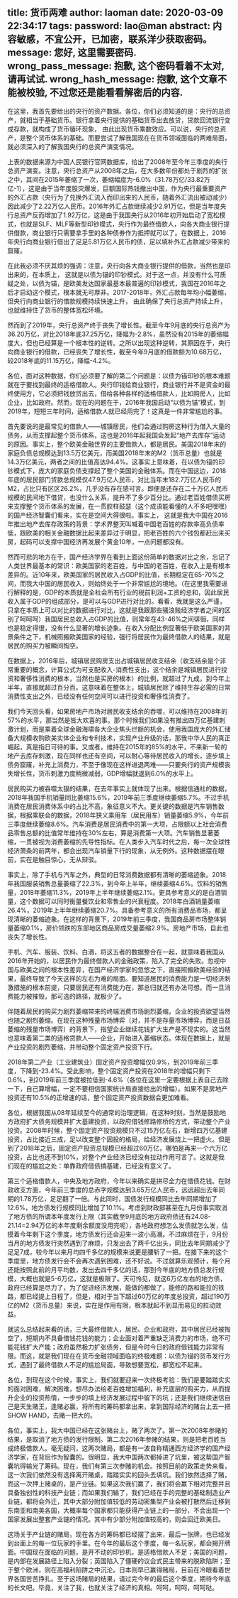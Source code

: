 title: 货币两难
author: laoman
date: 2020-03-09 22:34:17
tags:
password: lao@man
abstract: 内容敏感，不宜公开，已加密，联系洋少获取密码。
message: 您好, 这里需要密码.
wrong_pass_message: 抱歉, 这个密码看着不太对, 请再试试.
wrong_hash_message: 抱歉, 这个文章不能被校验, 不过您还是能看看解密后的内容.
---
在这里，我首先要给出的央行的资产数据。各位，你们必须知道的是：央行的总资产，就相当于基础货币。银行拿着央行提供的基础货币出去放贷，贷款回流银行变成存款，就构成了货币循环现象， 由此出现货币乘数效应。可以说，央行的总资产，是整个货币体系的基础。而要尝试了解我国现在在货币领域面临的两难局面，就必须深入的了解我国央行的总资产演变情况。







上表的数据来源为中国人民银行官网数据库，给出了2008年至今年三季度的央行总资产演变。注意，央行总资产从2008年之后，在大多数年份都处于剧烈的扩张之中，其间在2015年萎缩了一次，萎缩幅度为-6.0%（31.78万亿/33.82万亿-1），这是由于当年度股灾爆发，巨额国际热钱撤出中国，作为央行最重要资产的外汇占款（央行为了兑换外汇流入而印出来的人民币，随着外汇流出被动减少）因此减少了2.22万亿人民币。2016年外汇占款继续减少2.91万亿，但是当年度央行总资产反而增加了1.92万亿，这是由于我国央行从2016年初开始启动了宽松模式，也就是SLF、MLF等新型印钞模式，央行作为最终借款人，向各大商业银行提供借款，商业银行只需要拿手里的各种债券作为抵押就可以了。在数据上，2016年央行向商业银行借出了足足5.81万亿人民币的债，足以填补外汇占款减少带来的窟窿。



在此我必须不厌其烦的强调：注意，央行向各大商业银行提供的借款，当然也是印出来的，在本质上， 这就是以债为锚的印钞模式。对于这一点，并没有什么可质疑之处，以债为锚，是欧美发达国家最基本最普遍的印钞模式，我国在2016年之后才启动这个模式，根本就无可厚非。2017-2018年，外汇占款每年均小幅萎缩，但央行向商业银行的借款规模持续快速上升， 由此确保了央行总资产持续上升，也就维持住了货币的整体宽松环境。



然而到了2019年，央行总资产终于丧失了增长性。截至今年9月底的央行总资产为36.20万亿，对比2018年底37.25万亿，降幅为-2.8%，虽然没有2015年的萎缩幅度大，但也已经算是一个根本性的逆转。之所以出现这种逆转，其原因在于，央行向商业银行的借款，已经丧失了增长性，截至今年9月底的借款额为10.68万亿，较2018年底的11.15万亿，降幅-4.2%。



各位，面对这种数据，你们必须要了解的第二个问题是：以债为锚印钞的根本难题就在于要找到最终的适格借款人。央行印钱给商业银行，商业银行并不是资金的最终使用方，它必须把钱放贷出去，借给各种各样的适格借款人，比如购房人，比如企业，比如政府。然而，现在的问题在于，2016年我国启动“以债为锚”模式，到2019年，短短三年时间，适格借款人就已经用完了！这真是一件非常尴尬的事。



首先要说的是最常见的借款人——城镇居民，他们会通过购房这种行为借入大量的债务，从而支撑起整个货币体系，这也是2016年起我国会发起“地产去库存”运动的原因。事实上，整个欧美金融世界的主要借款人，都是居民。美国2018年末的家庭负债总规模达到13.5万亿美元，而美国2018年末的M2（货币总量）也就是14.3万亿美元，两者之间的比值高达94.4%。这事实上意味着，在以债为锚的印钞模式下，庞大的家庭负债支撑起了整个美国的金融体系。而在中国这边，2018年底的居民部门贷款总规模仅47.9万亿人民币，对比当年末182.7万亿人民币的M2，占比只有区区26.2%，几乎没有存在感可言。即便是还存在二十万亿人民币规模的民间地下借贷，也没什么关系，提升不了多少百分比。通过老百姓借债买房来支撑整个货币体系的发展，在一贯胶柱鼓瑟（这个成语能看懂的人不多吧嘿嘿）的国产经济智囊们看来，实在是空间大得很啦。事实上， 这就是我大中国在2016年推出地产去库存政策的背景：学术界整天叫喊着中国老百姓的存款率高负债率低，跟欧美的相关金融数据比起来差异过于明显，把老百姓的六个钱包都赶出来买房，起码可以支撑中国经济再发展个黄金10年，一点问题都没有。



然而可悲的地方在于，国产经济学界在看到上面这份简单的数据对比之余，忘记了人类世界最基本的常识：欧美国家的老百姓，与中国的老百姓，在收入上是有根本差异的。近10年来，欧美国家的居民收入占GDP的比值，长期稳定在65-70%之间，而我大中国的居民收入，则始终处于一个非常尴尬的境地。（在这里我需要进行解释的是，GDP的本质就是全社会所有行业的税前利润+工资的总和，因此居民收入属于GDP的组成部分，是可以与GDP进行对比的。看看，我就是这么严谨，只拿在本质上可以对比的数据进行对比，这就是我跟那些骚浪贱经济学者之间的区别了呵呵呵）我国居民总收入占GDP的比值，则常年在43-46%之间徘徊，同样也是稳定得很，没有什么显著的增长迹象。在收入分配比例显著低于欧美国家的背景条件之下，机械照搬欧美国家的经验，强行将居民作为最终借款人的结果，就是居民的购买力被瞬间掏空。







在数据上，2016年后，城镇居民购房支出占城镇居民收支结余（收支结余是个非常重要的概念，计算公式为可支配收入-消费性支出，这个结余是城镇居民进行投资和奢侈性消费的根本，当然也是买房的根本）的比例，就超过了九成，到今年上半年，直接就超过百分百。这意味着在整体上，城镇居民除了维持生存必需的日常消费性支出之外，已经没有任何空间可以进行投资和奢侈性消费了。



我们今天回头看，如果房地产市场对居民收支结余的吞噬，可以维持在2008年的57%的水平，那当然是皆大欢喜的事。那个时候我们如果没有推出四万亿基建刺激计划，而是乘着全球金融海啸各大企业焦头烂额的机会，使用我国庞大的外汇储备大规模收购欧美实体企业和专利技术，实现产业升级的话，那我中华人民的真正崛起，真是指日可待的事。又或者，维持在2015年的85%的水平，不来新一轮的地产去库存刺激，现在同样也还有空间，可以耐心等待居民收入的增长，逐步填上债务窟窿，补充上消费力，不至于像现在这样进退两难——只要央行的资产规模丧失增长性，货币刺激力度稍微减弱，GDP增幅就退到6.0%的水平上。



居民购买力被吞噬太狠的结果，在去年事实上就体现了出来。根据信通社的数据，2018年我国手机销量同比萎缩15.6%，2019年前三季度继续萎缩5.7%。不过手机消费在居民消费体系中的占比不高，象征意义不大。更关键的数据是汽车销售数据，根据乘联会的数据，2018年狭义乘用车（居民用车）销量萎缩5.9%，今年前三季度继续萎缩8.6%。汽车消费是居民消费中的第一大项，占限额以上社会消费品零售总额的比值常年维持在30%左右，算是消费第一大项。汽车销售显著萎缩，一贯被视为消费萎缩的先导性指标。在人类步入汽车时代之后，每一次全球性经济萧条的前两年，都会出现汽车销量下行的现象，从无例外。这种数据摆在眼前，实在是触目惊心，无从辩驳。







事实上，除了手机与汽车之外，典型的日常消费数据都有清晰的萎缩迹象。2018年我国服装销售总量萎缩了22.3%，到今年上半年，继续萎缩4.6%。饮料的销售量，2018年萎缩11.3%，2019年上半年继续萎缩2.1%。更具参考意义的是白酒销量，这个数据可以同时衡量餐饮业和零售业的兴衰程度。2018年白酒销量萎缩26.4%，2019年上半年继续萎缩20.7%。具备参考意义的所有消费品市场，都呈现清晰的萎缩迹象。在这样的背景下，2019年前三季度，我国商品房市场整体销量萎缩0.1%，房价领跌的东部地区商品房成交量萎缩2.9%。房地产市场，自此也丧失了增长性。



手机、汽车、服装、饮料、白酒，将这五者的数据整合在一起，就意味着我国从2016年开始的，以居民作为最终借款人的金融政策，陷入了完全的失败。忽视中国与欧美之间的根本性差异，在国产经济学家的忽悠之下，直接照搬欧美经验的结果，最终导致了今天这样的左右为难的局面。要知道居民的消费能力是一切经济刺激措施的根本前提，只要居民还有消费能力在，那总归就还有办法可想。而一旦消费能力被摧毁，那可选的路径，就极少了。



伴随着居民的购买力剧烈萎缩带来的终端消费市场剧烈萎缩，企业的投资欲望当然也随之剧烈萎缩。在现在这种残量市场博弈（对，并不是存量市场博弈，而是日益萎缩的残量市场博弈）的背景下，指望企业继续花钱扩大生产是不现实的。这当然也意味着第二类的适格贷款人——企业，开始进入萎缩状态。体现在数据上，就是产业投资的剧烈萎缩，并带动整个固定资产投资下行。







2018年第二产业（工业建筑业）固定资产投资增幅仅0.9%，到2019年前三季度，下降到-23.4%。受此影响，整个固定资产投资在2018年的增幅只剩下0.6%，到2019年前三季度被拉低到-4.6%（各位在这里一定要根据上表自己去除一下，自己算增幅，一定不要相信国家统计局直接给出的增幅）。如果不是房地产投资还有10.5%的正增速的话，整个固定资产投资数据会更加难看。



各位，根据我国从08年延续至今的通常的治理逻辑，在这种时刻，当然是鼓励地方政府扩大债务规模并扩大基建投资，以政府借钱修路修桥的方式，带动整个产业投资。2008年时候，整个固定资产投资规模只不过15万亿左右，新增四万亿基建投资，占比接近三成，足以改变整个固投的格局，给经济发展烧上一把虚火。但是到了2018年之后，固定资产投资总规模已经超过60万亿，哪怕是再来一个六万亿投资，占比也还不到10%，对整个产业经济已经没有拉动作用可言了。这就是我们现在的尴尬之处：单靠政府借债搞基建，已经没有意义了。







第三个适格借款人，中央及地方政府，今年以来确实是拼尽全力在借债花钱。在财政收支方面，今年前三季度的总赤字规模达到3.65万亿人民币，远远超出去年同期的1.78万亿，足足翻了一倍。与此同时，国债发行规模同比去年同期增加了12.6%，地方债发行规模同比增加了10.1%。考虑到财政部甚至在九月份事实取消了地方债的所谓本年度发行上限（其实截至9月底的地方政府债还有24.08-21.14=2.94万亿的本年度剩余额度没用完呢），各地政府想怎么发债就怎么发，估摸着今年剩下这个季度，地方债发行还会迎来一波小高潮。不过麻烦在于，9月份当月的地方债发行突然遇到了麻烦，只发出去了两千亿出头，同比去年同期减少了足足7成，较今年以来月均四千多亿的规模来说更是腰斩了一把。在接下来的这个季度里，地方债发行会不会再次遇到困难，还不好说。不过就算乐观预计，每个月还能按照此前的月平均数，发出去四千多亿的话，那到今年底的地方债总发行规模，大概也就是5-6万亿，这就是极限了。天可怜见，就这6万亿左右的地方债，政府已经算是尽力了，为了促进经济发展，能做的都做了，能修的路和能拉的铁路，都已经提上日程了，但是，相对于当下超过60万亿的年度总投资，超过190万亿的M2（货币总量）来说，实在是作用有限，根本就起不到显而易见的拉动效益。



就这么总结起来看的话，三大最终借款人，居民、企业和政府，其中居民已经被掏空了，短期内不具备借钱花钱的能力；企业面对着严重缺乏消费力的市场，绝不可能花钱扩大产能；政府虽然极力扩张债务，但是今时今日的政府借钱能力非常有限。而这，就是我们现在在货币金融领域面临的终极难题：以债为锚的货币发行方式，遇到了最终借款人不足的尴尬局面，导致想要宽松，都宽松不起来。



各位，到现在这个时候，事实上，我们就要迎来一次终极考验：我们是要踏踏实实的面对困难，解决困难，想尽办法给老百姓增加福利，补充底层的购买力，从而提升企业的投资热情，一步步的填上经济发展过程中留下的坑；还是我们继续迷信自己是天生赌王，逢赌必赢，将所有的筹码都拿出来，拿到国际经济的赌台上去一把SHOW HAND，去赌一把大的。







各位，事实上，我大中国已经在这张赌台上，赌了两次了。第一次2008年参赌的结果，是取消了地方债的发行限制。第二次2016年参赌的结果，则是把老百姓当成终极借款人。毫无疑问，这两次赌局，都是有一波自称精通西方经济学的国产经济学家，在背后作为智囊的。很明显，我大中国两次都掉进了坑里，被这帮国产智囊坑得输光了筹码。现在，我们有第三次参赌的机会。按照目前的政策走势来看，这一次我们依然没有选择离开赌桌，踏踏实实的回头去填坑。我们依然选择了赌，而这一次押上赌桌的，是产业链。如果这次我们赢了，我们将会赢下相对完整并且具备独创性的科技产业链；而如果我们输了，我们已经在手的完整的基础制造业产业链，都将会外迁，其中大部分附加值较低的劳动密集型产业会被打散然后迁移到东南亚和南美各国，大概率每个国家都只能获得产业链上的一部分，不会出现一个国家发展出整套产业链的情况。其中有少部分附加值较高的，则会回迁欧美日。



这场关于产业链的赌局，现在各方的筹码都已经摆了出来，最后一张牌，也已经发到台面上的每一位玩家的手里。在今年的最后这个季度，每一名玩家，都会揭开牌面。中国现在面临的问题，是开不动的印钞机，是适格借款人不足；美国的问题，是内部在发展路径上陷入分裂；英国陷入了僵硬的议会式民主带来的脱欧陷阱；至于整个欧洲，则在高福利陷阱之中沉沦。日本则早已赢得赌局，目前在冷眼看着世界各国苦苦挣扎。至于这场赌局的结果，请过完今年的最后这个季度，期待今年底的长文吧。毕竟，关注了我，也就关注了经济的真相。呵呵，呵呵，呵呵哒。
